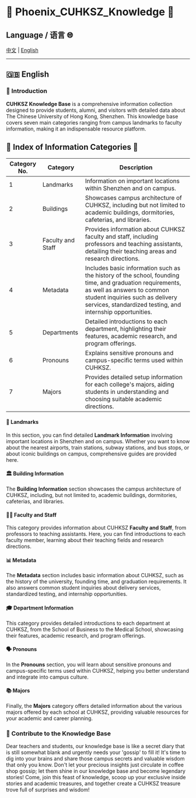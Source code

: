 <p align="center"> </p>

# 🌟 Phoenix_CUHKSZ_Knowledge 🌟

## Language /  语言 🌐
<a href="https://github.com/FreedomIntelligence/phoenix_cuhksz_knowledge/tree/main/README.md">中文</a> | <a href="https://github.com/FreedomIntelligence/phoenix_cuhksz_knowledge/tree/main/README_en.md">English</a>

---

## 🇬🇧 English

### 📘 Introduction

**CUHKSZ Knowledge Base** is a comprehensive information collection designed to provide students, alumni, and visitors with detailed data about The Chinese University of Hong Kong, Shenzhen. This knowledge base covers seven main categories ranging from campus landmarks to faculty information, making it an indispensable resource platform.

## 🌟 Index of Information Categories 🌟

| Category No. | Category        | Description                                              |
|--------------|-----------------|----------------------------------------------------------|
| 1            | Landmarks       | Information on important locations within Shenzhen and on campus. |
| 2            | Buildings       | Showcases campus architecture of CUHKSZ, including but not limited to academic buildings, dormitories, cafeterias, and libraries. |
| 3            | Faculty and Staff | Provides information about CUHKSZ faculty and staff, including professors and teaching assistants, detailing their teaching areas and research directions. |
| 4            | Metadata        | Includes basic information such as the history of the school, founding time, and graduation requirements, as well as answers to common student inquiries such as delivery services, standardized testing, and internship opportunities. |
| 5            | Departments     | Detailed introductions to each department, highlighting their features, academic research, and program offerings. |
| 6            | Pronouns        | Explains sensitive pronouns and campus-specific terms used within CUHKSZ. |
| 7            | Majors          | Provides detailed setup information for each college's majors, aiding students in understanding and choosing suitable academic directions. |

#### 📍 Landmarks
In this section, you can find detailed **Landmark Information** involving important locations in Shenzhen and on campus. Whether you want to know about the nearest airports, train stations, subway stations, and bus stops, or about iconic buildings on campus, comprehensive guides are provided here.

#### 🏛️ Building Information
The **Building Information** section showcases the campus architecture of CUHKSZ, including, but not limited to, academic buildings, dormitories, cafeterias, and libraries.

#### 👩‍🏫 Faculty and Staff
This category provides information about CUHKSZ **Faculty and Staff**, from professors to teaching assistants. Here, you can find introductions to each faculty member, learning about their teaching fields and research directions.

#### 📊 Metadata
The **Metadata** section includes basic information about CUHKSZ, such as the history of the university, founding time, and graduation requirements. It also answers common student inquiries about delivery services, standardized testing, and internship opportunities.

#### 🎓 Department Information
This category provides detailed introductions to each department at CUHKSZ, from the School of Business to the Medical School, showcasing their features, academic research, and program offerings.

#### 🗣️ Pronouns
In the **Pronouns** section, you will learn about sensitive pronouns and campus-specific terms used within CUHKSZ, helping you better understand and integrate into campus culture.

#### 📚 Majors
Finally, the **Majors** category offers detailed information about the various majors offered by each school at CUHKSZ, providing valuable resources for your academic and career planning.

### 📝 Contribute to the Knowledge Base
Dear teachers and students, our knowledge base is like a secret diary that is still somewhat blank and urgently needs your 'gossip' to fill it! It's time to dig into your brains and share those campus secrets and valuable wisdom that only you know. Don't let your precious insights just circulate in coffee shop gossip; let them shine in our knowledge base and become legendary stories! Come, join this feast of knowledge, scoop up your exclusive inside stories and academic treasures, and together create a CUHKSZ treasure trove full of surprises and wisdom!

<p align="left"> </p>
